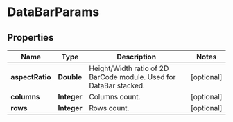 
# DataBarParams

## Properties
Name | Type | Description | Notes
------------ | ------------- | ------------- | -------------
**aspectRatio** | **Double** | Height/Width ratio of 2D BarCode module. Used for DataBar stacked. |  [optional]
**columns** | **Integer** | Columns count. |  [optional]
**rows** | **Integer** | Rows count. |  [optional]



